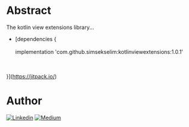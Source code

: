 # Abstract

The kotlin view extensions library...


- [dependencies {
<br><br>
	        implementation 'com.github.simsekselim:kotlinviewextensions:1.0.1'
		
<br><br>
	}](https://jitpack.io/)

 
 # Author
 [![Linkedin](https://img.shields.io/badge/-linkedin-grey?logo=linkedin)](https://www.linkedin.com/in/simsekselim/) [![Medium](https://img.shields.io/badge/-medium-grey?logo=medium)](https://medium.com/@simsekselim)
